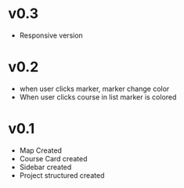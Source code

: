 
# v0.3
* Responsive version

# v0.2
* when user clicks marker, marker change color
* When user clicks course in list marker is colored 

# v0.1
* Map Created
* Course Card created
* Sidebar created
* Project structured created